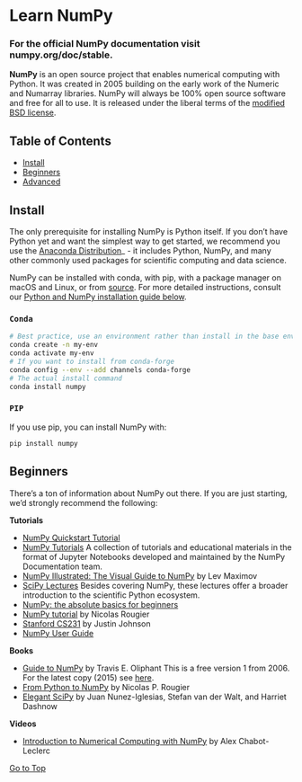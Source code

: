 # Learn NumPy


### For the official NumPy documentation visit numpy.org/doc/stable.

**NumPy** is an open source project that enables numerical computing with Python. It was created in 2005 building on the early work of the Numeric and Numarray libraries. NumPy will always be 100% open source software and free for all to use. It is released under the liberal terms of the [modified BSD license](https://github.com/numpy/numpy/blob/main/LICENSE.txt).

## Table of Contents

- [Install](#install)
- [Beginners](#beginners)
- [Advanced](#advanced)

## Install
The only prerequisite for installing NumPy is Python itself. If you don’t have Python yet and want the simplest way to get started, we recommend you use the [Anaconda Distribution](https://www.anaconda.com/data-science-platform)_ - it includes Python, NumPy, and many other commonly used packages for scientific computing and data science.

NumPy can be installed with conda, with pip, with a package manager on macOS and Linux, or from [source](https://numpy.org/devdocs/user/building.html). For more detailed instructions, consult our [Python and NumPy installation guide below](https://numpy.org/install/#python-numpy-install-guide).

### `Conda`

```sh
# Best practice, use an environment rather than install in the base env
conda create -n my-env
conda activate my-env
# If you want to install from conda-forge
conda config --env --add channels conda-forge
# The actual install command
conda install numpy
```

### `PIP`

If you use pip, you can install NumPy with:

```sh
pip install numpy
```

## Beginners
There’s a ton of information about NumPy out there. If you are just starting, we’d strongly recommend the following:

**Tutorials**
- [NumPy Quickstart Tutorial](https://numpy.org/devdocs/user/quickstart.html)
- [NumPy Tutorials](https://numpy.org/numpy-tutorials/) A collection of tutorials and educational materials in the format of Jupyter Notebooks developed and maintained by the NumPy Documentation team.
- [NumPy Illustrated: The Visual Guide to NumPy](https://betterprogramming.pub/numpy-illustrated-the-visual-guide-to-numpy-3b1d4976de1d?sk=57b908a77aa44075a49293fa1631dd9b) by Lev Maximov
- [SciPy Lectures](https://lectures.scientific-python.org/) Besides covering NumPy, these lectures offer a broader introduction to the scientific Python ecosystem.
- [NumPy: the absolute basics for beginners](https://numpy.org/devdocs/user/absolute_beginners.html)
- [NumPy tutorial](https://github.com/rougier/numpy-tutorial) by Nicolas Rougier
- [Stanford CS231](https://cs231n.github.io/python-numpy-tutorial/) by Justin Johnson
- [NumPy User Guide](https://numpy.org/devdocs/)

**Books**
- [Guide to NumPy](http://web.mit.edu/dvp/Public/numpybook.pdf) by Travis E. Oliphant This is a free version 1 from 2006. For the latest copy (2015) see [here](https://www.youtube.com/watch?v=ZB7BZMhfPgk).
- [From Python to NumPy](https://www.labri.fr/perso/nrougier/from-python-to-numpy/) by Nicolas P. Rougier
- [Elegant SciPy](https://www.amazon.com/Elegant-SciPy-Art-Scientific-Python/dp/1491922877) by Juan Nunez-Iglesias, Stefan van der Walt, and Harriet Dashnow

**Videos**
- [Introduction to Numerical Computing with NumPy](https://www.youtube.com/watch?v=ZB7BZMhfPgk) by Alex Chabot-Leclerc

[Go to Top](#table-of-contents)

